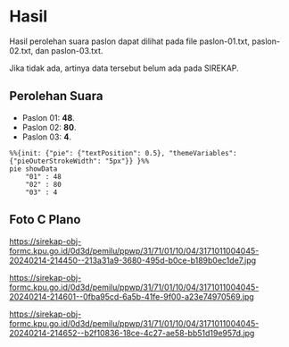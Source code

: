# Hasil

Hasil perolehan suara paslon dapat dilihat pada file paslon-01.txt, paslon-02.txt, dan paslon-03.txt.

Jika tidak ada, artinya data tersebut belum ada pada SIREKAP.

## Perolehan Suara

 * Paslon 01: **48**.
 * Paslon 02: **80**.
 * Paslon 03: **4**.

```mermaid
%%{init: {"pie": {"textPosition": 0.5}, "themeVariables": {"pieOuterStrokeWidth": "5px"}} }%%
pie showData
    "01" : 48
    "02" : 80
    "03" : 4
```
## Foto C Plano

https://sirekap-obj-formc.kpu.go.id/0d3d/pemilu/ppwp/31/71/01/10/04/3171011004045-20240214-214450--213a31a9-3680-495d-b0ce-b189b0ec1de7.jpg

https://sirekap-obj-formc.kpu.go.id/0d3d/pemilu/ppwp/31/71/01/10/04/3171011004045-20240214-214601--0fba95cd-6a5b-41fe-9f00-a23e74970569.jpg

https://sirekap-obj-formc.kpu.go.id/0d3d/pemilu/ppwp/31/71/01/10/04/3171011004045-20240214-214652--b2f10836-18ce-4c27-ae58-bb51d19e957d.jpg
